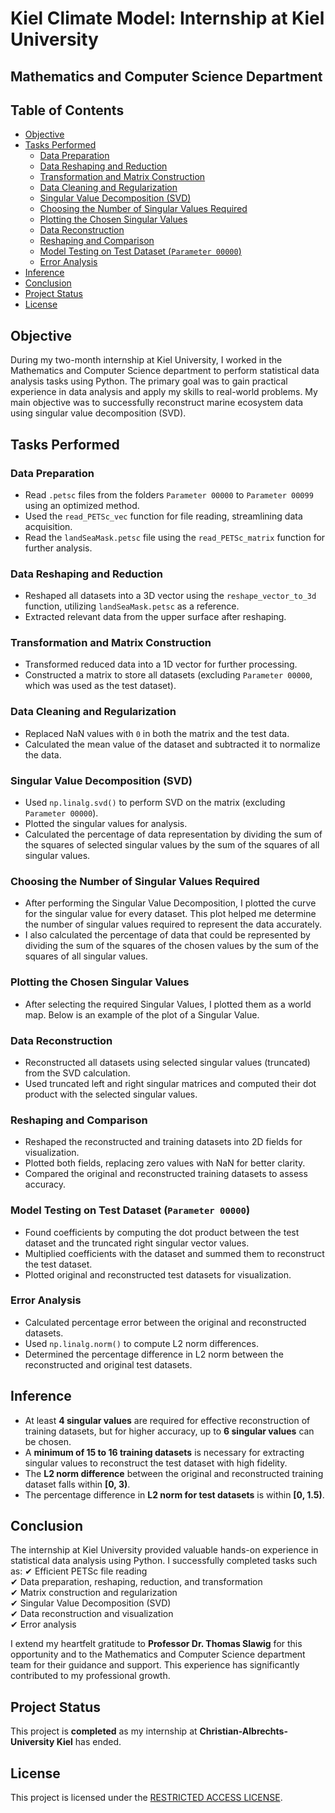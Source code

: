 # Kiel Climate Model: Internship at Kiel University

## Mathematics and Computer Science Department

## Table of Contents

- [Objective](#Objective)
- [Tasks Performed](#Tasks-Performed)
  - [Data Preparation](#Data-Preparation)
  - [Data Reshaping and Reduction](#Data-Reshaping-and-Reduction)
  - [Transformation and Matrix Construction](#Transformation-and-Matrix-Construction)
  - [Data Cleaning and Regularization](#Data-Cleaning-and-Regularization)
  - [Singular Value Decomposition (SVD)](#Singular-Value-Decomposition-SVD)
  - [Choosing the Number of Singular Values Required](#Choosing-the-Number-of-Singular-Values-Required)
  - [Plotting the Chosen Singular Values](#Plotting-the-Chosen-Singular-Values)
  - [Data Reconstruction](#Data-Reconstruction)
  - [Reshaping and Comparison](#Reshaping-and-Comparison)
  - [Model Testing on Test Dataset (`Parameter 00000`)](#Model-Testing-on-Test-Dataset-Parameter-00000)
  - [Error Analysis](#Error-Analysis)
- [Inference](#Inference)
- [Conclusion](#Conclusion)
- [Project Status](#Project-Status)
- [License](#License)

## Objective

During my two-month internship at Kiel University, I worked in the Mathematics and Computer Science department to perform statistical data analysis tasks using Python. The primary goal was to gain practical experience in data analysis and apply my skills to real-world problems. My main objective was to successfully reconstruct marine ecosystem data using singular value decomposition (SVD).

## Tasks Performed

### Data Preparation
- Read `.petsc` files from the folders `Parameter 00000` to `Parameter 00099` using an optimized method.
- Used the `read_PETSc_vec` function for file reading, streamlining data acquisition.
- Read the `landSeaMask.petsc` file using the `read_PETSc_matrix` function for further analysis.

### Data Reshaping and Reduction
- Reshaped all datasets into a 3D vector using the `reshape_vector_to_3d` function, utilizing `landSeaMask.petsc` as a reference.
- Extracted relevant data from the upper surface after reshaping.

### Transformation and Matrix Construction
- Transformed reduced data into a 1D vector for further processing.
- Constructed a matrix to store all datasets (excluding `Parameter 00000`, which was used as the test dataset).

### Data Cleaning and Regularization
- Replaced NaN values with `0` in both the matrix and the test data.
- Calculated the mean value of the dataset and subtracted it to normalize the data.

### Singular Value Decomposition (SVD)
- Used `np.linalg.svd()` to perform SVD on the matrix (excluding `Parameter 00000`).
- Plotted the singular values for analysis.
- Calculated the percentage of data representation by dividing the sum of the squares of selected singular values by the sum of the squares of all singular values.

### Choosing the Number of Singular Values Required
- After performing the Singular Value Decomposition, I plotted the curve for the singular value for every dataset. This plot helped me determine the number of singular values required to represent the data accurately.
- I also calculated the percentage of data that could be represented by dividing the sum of the squares of the chosen values by the sum of the squares of all singular values.

### Plotting the Chosen Singular Values
- After selecting the required Singular Values, I plotted them as a world map. Below is an example of the plot of a Singular Value.

### Data Reconstruction
- Reconstructed all datasets using selected singular values (truncated) from the SVD calculation.
- Used truncated left and right singular matrices and computed their dot product with the selected singular values.

### Reshaping and Comparison
- Reshaped the reconstructed and training datasets into 2D fields for visualization.
- Plotted both fields, replacing zero values with NaN for better clarity.
- Compared the original and reconstructed training datasets to assess accuracy.

### Model Testing on Test Dataset (`Parameter 00000`)
- Found coefficients by computing the dot product between the test dataset and the truncated right singular vector values.
- Multiplied coefficients with the dataset and summed them to reconstruct the test dataset.
- Plotted original and reconstructed test datasets for visualization.

### Error Analysis
- Calculated percentage error between the original and reconstructed datasets.
- Used `np.linalg.norm()` to compute L2 norm differences.
- Determined the percentage difference in L2 norm between the reconstructed and original test datasets.

## Inference
- At least **4 singular values** are required for effective reconstruction of training datasets, but for higher accuracy, up to **6 singular values** can be chosen.
- A **minimum of 15 to 16 training datasets** is necessary for extracting singular values to reconstruct the test dataset with high fidelity.
- The **L2 norm difference** between the original and reconstructed training dataset falls within **[0, 3)**.
- The percentage difference in **L2 norm for test datasets** is within **[0, 1.5)**.

## Conclusion

The internship at Kiel University provided valuable hands-on experience in statistical data analysis using Python. I successfully completed tasks such as:
✔ Efficient PETSc file reading  
✔ Data preparation, reshaping, reduction, and transformation  
✔ Matrix construction and regularization  
✔ Singular Value Decomposition (SVD)  
✔ Data reconstruction and visualization  
✔ Error analysis  

I extend my heartfelt gratitude to **Professor Dr. Thomas Slawig** for this opportunity and to the Mathematics and Computer Science department team for their guidance and support. This experience has significantly contributed to my professional growth.

## Project Status
This project is **completed** as my internship at **Christian-Albrechts-University Kiel** has ended.

## License
This project is licensed under the [RESTRICTED ACCESS LICENSE](LICENSE).
